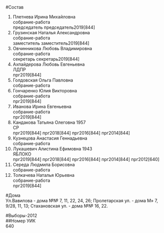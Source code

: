 #Состав  
1. Плетнева Ирина Михайловна  
    собрание-работа  
    председатель председатель2019[844]  
2. Грузинская Наталья Александровна  
    собрание-работа  
    заместитель заместитель2019[844]  
3. Овчинникова Любовь Владимировна  
    собрание-работа  
    секретарь секретарь2019[844]  
4. Ахпайдерова Любовь Евгеньевна  
    ЛДПР  
    прг2019[844]  
5. Голдовская Ольга Павловна  
    собрание-работа  
6. Гончаренко Юлия Викторовна  
    собрание-работа  
    прг2019[844]  
7. Иванова Ирина Евгеньевна  
    собрание-работа  
    прг2019[844]  
8. Кандакова Татьяна Олеговна 1957  
    СР  
    прг2019[844] прг2018[844] прг2016[844] прг2014[844]  
9. Кузнецова Анастасия Геннадьевна  
    собрание-работа  
10. Лукашевич Алистина Ефимовна 1943  
    ЯБЛОКО  
    прг2019[844] прг2018[844] прг2016[844] прг2014[844] прг2012[640]  
11. Середа Людмила Борисовна  
    собрание-работа  
12. Толкачева Наталья Юрьевна  
    собрание-работа  
    прг2019[844]  
  
#Дома  
Ул.Вавилова - дома №№ 7, 11, 22, 24, 26; Пролетарская ул. - дома М» 7, 9/28, 11, 13; Стахановская ул. - дома №№ 16, 22.  
  
#Выборы-2012  
##Номер УИК  
640  
